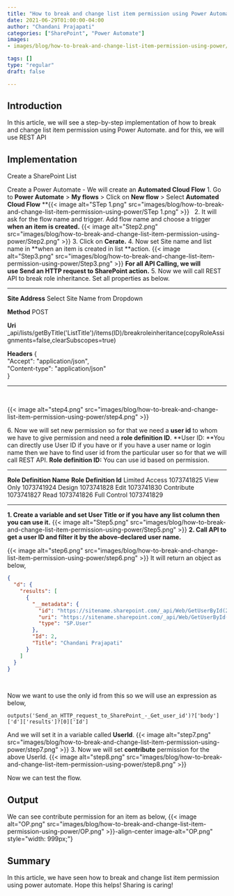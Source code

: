 ```yaml
---
title: "How to break and change list item permission using Power Automate?"
date: 2021-06-29T01:00:00-04:00
author: "Chandani Prajapati"
categories: ["SharePoint", "Power Automate"]
images:
- images/blog/how-to-break-and-change-list-item-permission-using-power/Step2.png

tags: []
type: "regular"
draft: false

---
```


## Introduction

In this article, we will see a step-by-step implementation of how to
break and change list item permission using Power Automate. and for
this, we will use REST API

## Implementation 

Create a SharePoint List

Create a Power Automate - We will create an **Automated Cloud Flow**
1\. Go to **Power Automate** \> **My flows** \> Click on **New flow** \>
Select **Automated Cloud Flow**
**{{< image alt="STep 1.png" src="images/blog/how-to-break-and-change-list-item-permission-using-power/STep 1.png" >}}
 
2\. It will ask for the flow name and trigger.
Add flow name and choose a trigger **when an item is created.**
{{< image alt="Step2.png" src="images/blog/how-to-break-and-change-list-item-permission-using-power/Step2.png" >}}
3\. Click on **Cerate.**
4\. Now set Site name and list name in **when an item is created in
list **action.
{{< image alt="Step3.png" src="images/blog/how-to-break-and-change-list-item-permission-using-power/Step3.png" >}}
**For all API Calling, we will use Send an HTTP request to SharePoint
action.**
5\. Now we will call REST API to break role inheritance.
Set all properties as below.
  ----------------------------------- ---------------------------------------------------------------------------------------------------------------------
  **Site Address**                    Select Site Name from Dropdown

  **Method**                          POST

  **Uri**                             \_api/lists/getByTitle('ListTitle')/items(ID)/breakroleinheritance(copyRoleAssignments=false,clearSubscopes=true)

  **Headers**                         {\
                                      \"Accept\": \"application/json\",\
                                      \"Content-type\": \"application/json\"\
                                      }
  ----------------------------------- ---------------------------------------------------------------------------------------------------------------------
 

{{< image alt="step4.png" src="images/blog/how-to-break-and-change-list-item-permission-using-power/step4.png" >}}
 

6\. Now we will set new permission so for that we need a **user id** to
whom we have to give permission and need a **role definition ID**.
**User ID: **You can directly use User ID if you have or if you have a
user name or login name then we have to find user id from the particular
user so for that we will call REST API.
**Role definition ID:** You can use id based on permission.
  -------------------------- ------------------------
  **Role Definition Name**   **Role Definition Id**
  Limited Access             1073741825
  View Only                  1073741924
  Design                     1073741828
  Edit                       1073741830
  Contribute                 1073741827
  Read                       1073741826
  Full Control               1073741829
  -------------------------- ------------------------
**1. Create a variable and set User Title or if you have any list column
then you can use it.**
{{< image alt="Step5.png" src="images/blog/how-to-break-and-change-list-item-permission-using-power/Step5.png" >}}
**2. Call API to get a user ID and filter it by the above-declared user
name.**
 

{{< image alt="step6.png" src="images/blog/how-to-break-and-change-list-item-permission-using-power/step6.png" >}}
It will return an object as below,
 

```json
{
  "d": {
    "results": [
      {
        "__metadata": {
          "id": "https://sitename.sharepoint.com/_api/Web/GetUserById(2)",
          "uri": "https://sitename.sharepoint.com/_api/Web/GetUserById(2)",
          "type": "SP.User"
        },
        "Id": 2,
        "Title": "Chandani Prajapati"
      }
    ]
  }
}
```
 

Now we want to use the only id from this so we will use an expression as
below,
``` lia-indent-padding-left-30px
outputs('Send_an_HTTP_request_to_SharePoint_-_Get_user_id')?['body']['d']['results']?[0]['Id']
```
And we will set it in a variable called **UserId**.
{{< image alt="step7.png" src="images/blog/how-to-break-and-change-list-item-permission-using-power/step7.png" >}}
3\. Now we will set **contribute** permission for the above UserId.
{{< image alt="step8.png" src="images/blog/how-to-break-and-change-list-item-permission-using-power/step8.png" >}}
 

Now we can test the flow.
 
## Output

We can see contribute permission for an item as below,
{{< image alt="OP.png" src="images/blog/how-to-break-and-change-list-item-permission-using-power/OP.png" >}}-align-center image-alt="OP.png" style="width: 999px;"}
 

## Summary 

In this article, we have seen how to break and change list item
permission using power automate.
Hope this helps!
Sharing is caring!
